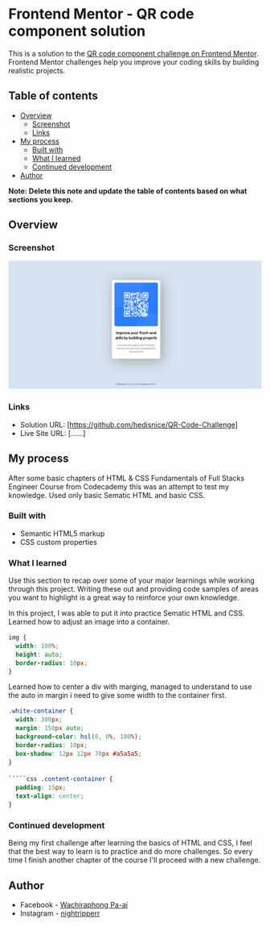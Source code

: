 # Frontend Mentor - QR code component solution

This is a solution to the [QR code component challenge on Frontend Mentor](https://www.frontendmentor.io/challenges/qr-code-component-iux_sIO_H). Frontend Mentor challenges help you improve your coding skills by building realistic projects.

## Table of contents

- [Overview](#overview)
  - [Screenshot](#screenshot)
  - [Links](#links)
- [My process](#my-process)
  - [Built with](#built-with)
  - [What I learned](#what-i-learned)
  - [Continued development](#continued-development)
- [Author](#author)

**Note: Delete this note and update the table of contents based on what sections you keep.**

## Overview

### Screenshot

![QR-Code-Challenge-Solution](./images/solution_screenshot.png)

### Links

- Solution URL: [https://github.com/hedisnice/QR-Code-Challenge]
- Live Site URL: [......]

## My process

After some basic chapters of HTML & CSS Fundamentals of Full Stacks Engineer Course from Codecademy this was an attempt to test my knowledge. Used only basic Sematic HTML and basic CSS.

### Built with

- Semantic HTML5 markup
- CSS custom properties

### What I learned

Use this section to recap over some of your major learnings while working through this project. Writing these out and providing code samples of areas you want to highlight is a great way to reinforce your own knowledge.

In this project, I was able to put it into practice Sematic HTML and CSS. Learned how to adjust an image into a container.

```css
img {
  width: 100%;
  height: auto;
  border-radius: 10px;
}
```

Learned how to center a div with marging, managed to understand to use the auto in margin i need to give some width to the container first.

``````css
.white-container {
  width: 300px;
  margin: 150px auto;
  background-color: hsl(0, 0%, 100%);
  border-radius: 10px;
  box-shadow: 12px 12px 70px #a5a5a5;
}

`````css .content-container {
  padding: 15px;
  text-align: center;
}
``````

### Continued development

Being my first challenge after learning the basics of HTML and CSS, I feel that the best way to learn is to practice and do more challenges. So every time I finish another chapter of the course I'll proceed with a new challenge.

## Author

- Facebook - [Wachiraphong Pa-ai](https://www.facebook.com/hedisgeneral/)
- Instagram - [nightripperr](https://www.instagram.com/nightripperr/)
